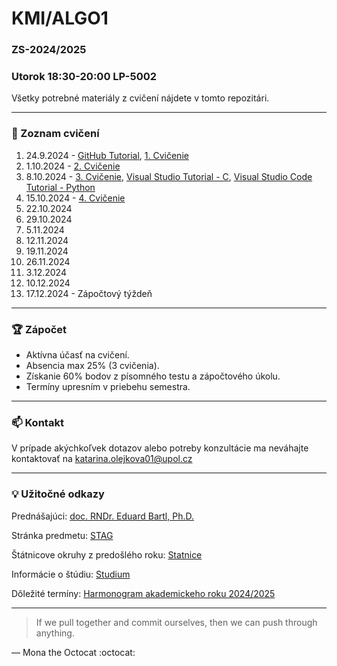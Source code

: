 # KMI/ALGO1
### ZS-2024/2025
### Utorok 18:30-20:00 LP-5002
Všetky potrebné materiály z cvičení nájdete v tomto repozitári.

---
### :date: Zoznam cvičení
1. 24.9.2024 - [GitHub Tutorial](GitHubTutorial), [1. Cvičenie](Cvicenie01)
2. 1.10.2024 - [2. Cvičenie](Cvicenie02)
3. 8.10.2024 - [3. Cvičenie](Cvicenie03), [Visual Studio Tutorial - C](Cvicenie03/Tutorials/VisualStudio.md), [Visual Studio Code Tutorial - Python](Cvicenie03/Tutorials/VisualStudioCode.md)
4. 15.10.2024 - [4. Cvičenie](Cvicenie04)
5. 22.10.2024
6. 29.10.2024
7. 5.11.2024
8. 12.11.2024
9. 19.11.2024
10. 26.11.2024
11. 3.12.2024
12. 10.12.2024
13. 17.12.2024 - Zápočtový týždeň

---
### :trophy: Zápočet
- Aktívna účasť na cvičení.
- Absencia max 25% (3 cvičenia).
- Získanie 60% bodov z písomného testu a zápočtového úkolu.
- Termíny upresním v priebehu semestra.

---
### :mailbox: Kontakt
V prípade akýchkoľvek dotazov alebo potreby konzultácie ma neváhajte kontaktovať na
katarina.olejkova01@upol.cz

---
### :bulb: Užitočné odkazy
Prednášajúci: [doc. RNDr. Eduard Bartl, Ph.D.](https://www.inf.upol.cz/lide/eduard-bartl)

Stránka predmetu: [STAG](https://stag.upol.cz/StagPortletsJSR168/CleanUrl?urlid=prohlizeni-predmet-sylabus&predmetZkrPrac=KMI&predmetZkrPred=ALGO1&predmetRok=2024&predmetSemestr=ZS)

Štátnicove okruhy z predošlého roku: [Statnice](Additional/statnice.png)

Informácie o štúdiu: [Studium](https://www.inf.upol.cz/studium)

Dôležité termíny: [Harmonogram akademickeho roku 2024/2025](https://www.prf.upol.cz/pl/studenti/dulezite-terminy/)

---
> If we pull together and commit ourselves, then we can push through anything.

— Mona the Octocat :octocat:

